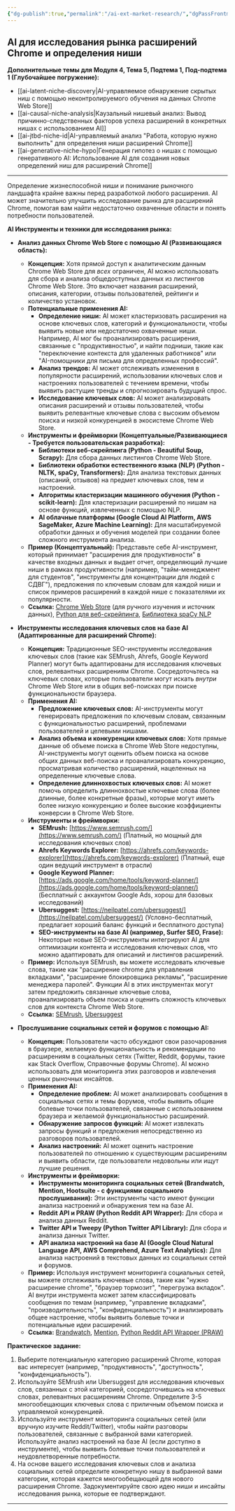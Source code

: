 ```yaml
---
{"dg-publish":true,"permalink":"/ai-ext-market-research/","dgPassFrontmatter":true}
---
```



## AI для исследования рынка расширений Chrome и определения ниши

**Дополнительные темы для Модуля 4, Тема 5, Подтема 1, Под-подтема 1 (Глубочайшее погружение):**

*   [[ai-latent-niche-discovery\|AI-управляемое обнаружение скрытых ниш с помощью неконтролируемого обучения на данных Chrome Web Store]]
*   [[ai-causal-niche-analysis\|Каузальный нишевый анализ: Вывод причинно-следственных факторов успеха расширений в конкретных нишах с использованием AI]]
*   [[ai-jtbd-niche-id\|AI-управляемый анализ "Работа, которую нужно выполнить" для определения ниши расширений Chrome]]
*   [[ai-generative-niche-hypo\|Генерация гипотез о нишах с помощью генеративного AI: Использование AI для создания новых определений ниш для расширений Chrome]]


---



Определение жизнеспособной ниши и понимание рыночного ландшафта крайне важны перед разработкой любого расширения. AI может значительно улучшить исследование рынка для расширений Chrome, помогая вам найти недостаточно охваченные области и понять потребности пользователей.

**AI Инструменты и техники для исследования рынка:**

*   **Анализ данных Chrome Web Store с помощью AI (Развивающаяся область):**
    *   **Концепция:** Хотя прямой доступ к аналитическим данным Chrome Web Store для *всех* ограничен, AI можно использовать для сбора и анализа общедоступных данных из листингов Chrome Web Store. Это включает названия расширений, описания, категории, отзывы пользователей, рейтинги и количество установок.
    *   **Потенциальные применения AI:**
        *   **Определение ниши:** AI может кластеризовать расширения на основе ключевых слов, категорий и функциональности, чтобы выявить новые или недостаточно охваченные ниши. Например, AI мог бы проанализировать расширения, связанные с "продуктивностью", и найти подниши, такие как "переключение контекста для удаленных работников" или "AI-помощники для письма для определенных профессий".
        *   **Анализ трендов:** AI может отслеживать изменения в популярности расширений, использовании ключевых слов и настроениях пользователей с течением времени, чтобы выявить растущие тренды и спрогнозировать будущий спрос.
        *   **Исследование ключевых слов:** AI может анализировать описания расширений и отзывы пользователей, чтобы выявить релевантные ключевые слова с высоким объемом поиска и низкой конкуренцией в экосистеме Chrome Web Store.
    *   **Инструменты и фреймворки (Концептуальные/Развивающиеся - Требуется пользовательская разработка):**
        *   **Библиотеки веб-скрейпинга (Python - Beautiful Soup, Scrapy):** Для сбора данных листингов Chrome Web Store.
        *   **Библиотеки обработки естественного языка (NLP) (Python - NLTK, spaCy, Transformers):** Для анализа текстовых данных (описаний, отзывов) на предмет ключевых слов, тем и настроений.
        *   **Алгоритмы кластеризации машинного обучения (Python - scikit-learn):** Для кластеризации расширений по нишам на основе функций, извлеченных с помощью NLP.
        *   **AI облачные платформы (Google Cloud AI Platform, AWS SageMaker, Azure Machine Learning):** Для масштабируемой обработки данных и обучения моделей при создании более сложного инструмента анализа.
    *   **Пример (Концептуальный):** Представьте себе AI-инструмент, который принимает "расширения для продуктивности" в качестве входных данных и выдает отчет, определяющий лучшие ниши в рамках продуктивности (например, "тайм-менеджмент для студентов", "инструменты для концентрации для людей с СДВГ"), предложения по ключевым словам для каждой ниши и список примеров расширений в каждой нише с показателями их популярности.
    *   **Ссылка:** [Chrome Web Store](https://chrome.google.com/webstore/category/extensions) (для ручного изучения и источник данных), [Python для веб-скрейпинга](https://www.python.org/about/gettingstarted/), [Библиотека spaCy NLP](https://spacy.io/)

*   **Инструменты исследования ключевых слов на базе AI (Адаптированные для расширений Chrome):**
    *   **Концепция:** Традиционные SEO-инструменты исследования ключевых слов (такие как SEMrush, Ahrefs, Google Keyword Planner) могут быть адаптированы для исследования ключевых слов, релевантных расширениям Chrome. Сосредоточьтесь на ключевых словах, которые пользователи могут искать *внутри* Chrome Web Store или в общих веб-поисках при поиске функциональности браузера.
    *   **Применения AI:**
        *   **Предложение ключевых слов:** AI-инструменты могут генерировать предложения по ключевым словам, связанным с функциональностью расширений, проблемами пользователей и целевыми нишами.
        *   **Анализ объема и конкуренции ключевых слов:** Хотя прямые данные об объеме поиска в Chrome Web Store недоступны, AI-инструменты могут оценить объем поиска на основе общих данных веб-поиска и проанализировать конкуренцию, просматривая количество расширений, нацеленных на определенные ключевые слова.
        *   **Определение длиннохвостых ключевых слов:** AI может помочь определить длиннохвостые ключевые слова (более длинные, более конкретные фразы), которые могут иметь более низкую конкуренцию и более высокие коэффициенты конверсии в Chrome Web Store.
    *   **Инструменты и фреймворки:**
        *   **SEMrush:** [https://www.semrush.com/](https://www.semrush.com/) (Платный, но мощный для исследования ключевых слов)
        *   **Ahrefs Keywords Explorer:** [https://ahrefs.com/keywords-explorer](https://ahrefs.com/keywords-explorer) (Платный, еще один ведущий инструмент в отрасли)
        *   **Google Keyword Planner:** [https://ads.google.com/home/tools/keyword-planner/](https://ads.google.com/home/tools/keyword-planner/) (Бесплатный с аккаунтом Google Ads, хорош для базовых исследований)
        *   **Ubersuggest:** [https://neilpatel.com/ubersuggest/](https://neilpatel.com/ubersuggest/) (Условно-бесплатный, предлагает хороший баланс функций и бесплатного доступа)
        *   **SEO-инструменты на базе AI (например, Surfer SEO, Frase):** Некоторые новые SEO-инструменты интегрируют AI для оптимизации контента и исследования ключевых слов, что можно адаптировать для описаний и листингов расширений.
    *   **Пример:** Используя SEMrush, вы можете исследовать ключевые слова, такие как "расширение chrome для управления вкладками", "расширение блокировщика рекламы", "расширение менеджера паролей". Функции AI в этих инструментах могут затем предложить связанные ключевые слова, проанализировать объем поиска и оценить сложность ключевых слов для контекста Chrome Web Store.
    *   **Ссылка:** [SEMrush](https://www.semrush.com/), [Ubersuggest](https://neilpatel.com/ubersuggest/)

*   **Прослушивание социальных сетей и форумов с помощью AI:**
    *   **Концепция:** Пользователи часто обсуждают свои разочарования в браузере, желаемую функциональность и рекомендации по расширениям в социальных сетях (Twitter, Reddit, форумы, такие как Stack Overflow, Справочные форумы Chrome). AI можно использовать для мониторинга этих разговоров и извлечения ценных рыночных инсайтов.
    *   **Применения AI:**
        *   **Определение проблем:** AI может анализировать сообщения в социальных сетях и темы форумов, чтобы выявить общие болевые точки пользователей, связанные с использованием браузера и желаемой функциональностью расширений.
        *   **Обнаружение запросов функций:** AI может извлекать запросы функций и предложения непосредственно из разговоров пользователей.
        *   **Анализ настроений:** AI может оценить настроение пользователей по отношению к существующим расширениям и выявить области, где пользователи недовольны или ищут лучшие решения.
    *   **Инструменты и фреймворки:**
        *   **Инструменты мониторинга социальных сетей (Brandwatch, Mention, Hootsuite - с функциями социального прослушивания):** Эти инструменты часто имеют функции анализа настроений и обнаружения тем на базе AI.
        *   **Reddit API и PRAW (Python Reddit API Wrapper):** Для сбора и анализа данных Reddit.
        *   **Twitter API и Tweepy (Python Twitter API Library):** Для сбора и анализа данных Twitter.
        *   **API анализа настроений на базе AI (Google Cloud Natural Language API, AWS Comprehend, Azure Text Analytics):** Для анализа настроений в текстовых данных из социальных сетей и форумов.
    *   **Пример:** Используя инструмент мониторинга социальных сетей, вы можете отслеживать ключевые слова, такие как "нужно расширение chrome", "браузер тормозит", "перегрузка вкладок". AI внутри инструмента может затем классифицировать сообщения по темам (например, "управление вкладками", "производительность", "конфиденциальность") и анализировать общее настроение, чтобы выявить болевые точки и потенциальные идеи расширений.
    *   **Ссылка:** [Brandwatch](https://www.brandwatch.com/), [Mention](https://mention.com/), [Python Reddit API Wrapper (PRAW)](https://praw.readthedocs.io/en/stable/)

**Практическое задание:**

1.  Выберите потенциальную категорию расширений Chrome, которая вас интересует (например, "продуктивность", "доступность", "конфиденциальность").
2.  Используйте SEMrush или Ubersuggest для исследования ключевых слов, связанных с этой категорией, сосредоточившись на ключевых словах, релевантных расширениям Chrome. Определите 3-5 многообещающих ключевых слова с приличным объемом поиска и управляемой конкуренцией.
3.  Используйте инструмент мониторинга социальных сетей (или вручную изучите Reddit/Twitter), чтобы найти разговоры пользователей, связанные с выбранной вами категорией. Используйте анализ настроений на базе AI (если доступно в инструменте), чтобы выявить болевые точки пользователей и неудовлетворенные потребности.
4.  На основе вашего исследования ключевых слов и анализа социальных сетей определите конкретную нишу в выбранной вами категории, которая кажется многообещающей для нового расширения Chrome. Задокументируйте свою идею ниши и инсайты исследования рынка, которые ее подтверждают.

---
